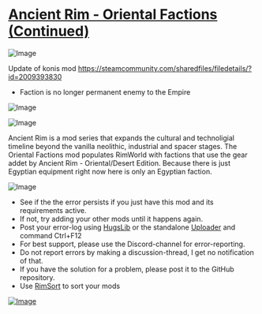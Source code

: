 # [Ancient Rim - Oriental Factions (Continued)](https://steamcommunity.com/sharedfiles/filedetails/?id=2458189325)

![Image](https://i.imgur.com/buuPQel.png)

Update of konis mod
https://steamcommunity.com/sharedfiles/filedetails/?id=2009393830

- Faction is no longer permanent enemy to the Empire

![Image](https://i.imgur.com/pufA0kM.png)
	
![Image](https://i.imgur.com/Z4GOv8H.png)

Ancient Rim is a mod series that expands the cultural and technoligial timeline beyond the vanilla neolithic, industrial and spacer stages.
The Oriental Factions mod populates RimWorld with factions that use the gear addet by Ancient Rim - Oriental/Desert Edition. Because there is just Egyptian equipment right now here is only an Egyptian faction.

![Image](https://i.imgur.com/PwoNOj4.png)



-  See if the the error persists if you just have this mod and its requirements active.
-  If not, try adding your other mods until it happens again.
-  Post your error-log using [HugsLib](https://steamcommunity.com/workshop/filedetails/?id=818773962) or the standalone [Uploader](https://steamcommunity.com/sharedfiles/filedetails/?id=2873415404) and command Ctrl+F12
-  For best support, please use the Discord-channel for error-reporting.
-  Do not report errors by making a discussion-thread, I get no notification of that.
-  If you have the solution for a problem, please post it to the GitHub repository.
-  Use [RimSort](https://github.com/RimSort/RimSort/releases/latest) to sort your mods



[![Image](https://img.shields.io/github/v/release/emipa606/AncientRimOrientalFactions?label=latest%20version&style=plastic&color=9f1111&labelColor=black)](https://steamcommunity.com/sharedfiles/filedetails/changelog/2458189325)
